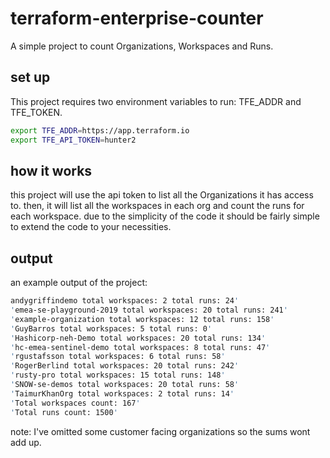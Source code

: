 # terraform-enterprise-counter
A simple project to count Organizations, Workspaces and Runs.

## set up
This project requires two environment variables to run: TFE_ADDR and TFE_TOKEN.

```bash
export TFE_ADDR=https://app.terraform.io
export TFE_API_TOKEN=hunter2
```

## how it works
this project will use the api token to list all the Organizations it has access to. then, it will list all the workspaces in each org and count the runs for each workspace. due to the simplicity of the code it should be fairly simple to extend the code to your necessities.

## output

an example output of the project:

```bash
andygriffindemo total workspaces: 2 total runs: 24'
'emea-se-playground-2019 total workspaces: 20 total runs: 241'
'example-organization total workspaces: 12 total runs: 158'
'GuyBarros total workspaces: 5 total runs: 0'
'Hashicorp-neh-Demo total workspaces: 20 total runs: 134'
'hc-emea-sentinel-demo total workspaces: 8 total runs: 47'
'rgustafsson total workspaces: 6 total runs: 58'
'RogerBerlind total workspaces: 20 total runs: 242'
'rusty-pro total workspaces: 15 total runs: 148'
'SNOW-se-demos total workspaces: 20 total runs: 58'
'TaimurKhanOrg total workspaces: 2 total runs: 14'
'Total workspaces count: 167'
'Total runs count: 1500'
```
note: I've omitted some customer facing organizations so the sums wont add up.


